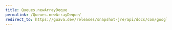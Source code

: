```yaml
---
title: Queues.newArrayDeque
permalink: /Queues.newArrayDeque/
redirect_to: https://guava.dev/releases/snapshot-jre/api/docs/com/google/common/collect/Queues.html#newArrayDeque--
---
```


